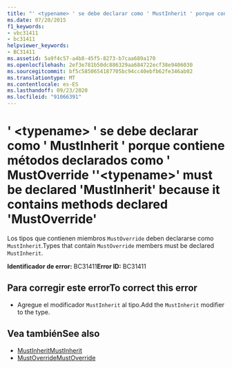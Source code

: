 ```yaml
---
title: "' <typename> ' se debe declarar como ' MustInherit ' porque contiene métodos declarados como ' MustOverride '"
ms.date: 07/20/2015
f1_keywords:
- vbc31411
- bc31411
helpviewer_keywords:
- BC31411
ms.assetid: 5a9f4c57-a4b8-45f5-8273-b7caa689a170
ms.openlocfilehash: 2ef3e781b50dc886329aa684722ecf38e9406030
ms.sourcegitcommit: bf5c5850654187705bc94cc40ebfb62fe346ab02
ms.translationtype: MT
ms.contentlocale: es-ES
ms.lasthandoff: 09/23/2020
ms.locfileid: "91066391"
---
```

# <a name="typename-must-be-declared-mustinherit-because-it-contains-methods-declared-mustoverride"></a><span data-ttu-id="e0ceb-102">' \<typename> ' se debe declarar como ' MustInherit ' porque contiene métodos declarados como ' MustOverride '</span><span class="sxs-lookup"><span data-stu-id="e0ceb-102">'\<typename>' must be declared 'MustInherit' because it contains methods declared 'MustOverride'</span></span>

<span data-ttu-id="e0ceb-103">Los tipos que contienen miembros `MustOverride` deben declararse como `MustInherit`.</span><span class="sxs-lookup"><span data-stu-id="e0ceb-103">Types that contain `MustOverride` members must be declared `MustInherit`.</span></span>  
  
 <span data-ttu-id="e0ceb-104">**Identificador de error:** BC31411</span><span class="sxs-lookup"><span data-stu-id="e0ceb-104">**Error ID:** BC31411</span></span>  
  
## <a name="to-correct-this-error"></a><span data-ttu-id="e0ceb-105">Para corregir este error</span><span class="sxs-lookup"><span data-stu-id="e0ceb-105">To correct this error</span></span>  
  
- <span data-ttu-id="e0ceb-106">Agregue el modificador `MustInherit` al tipo.</span><span class="sxs-lookup"><span data-stu-id="e0ceb-106">Add the `MustInherit` modifier to the type.</span></span>  
  
## <a name="see-also"></a><span data-ttu-id="e0ceb-107">Vea también</span><span class="sxs-lookup"><span data-stu-id="e0ceb-107">See also</span></span>

- [<span data-ttu-id="e0ceb-108">MustInherit</span><span class="sxs-lookup"><span data-stu-id="e0ceb-108">MustInherit</span></span>](../language-reference/modifiers/mustinherit.md)
- [<span data-ttu-id="e0ceb-109">MustOverride</span><span class="sxs-lookup"><span data-stu-id="e0ceb-109">MustOverride</span></span>](../language-reference/modifiers/mustoverride.md)
